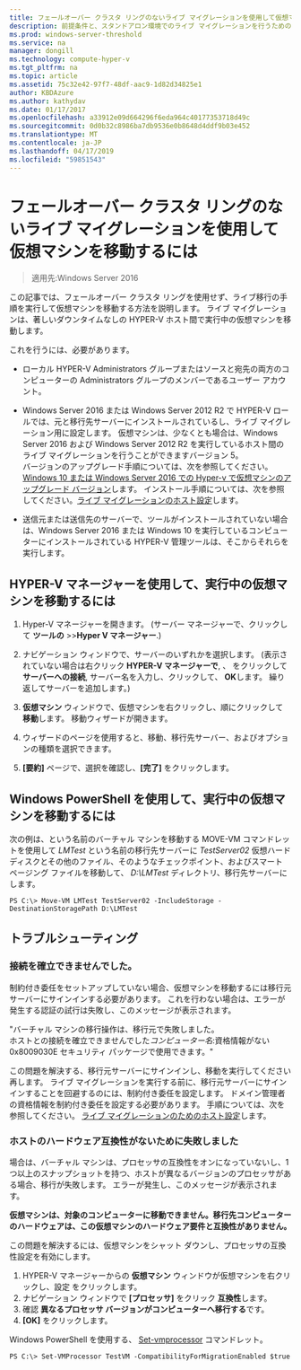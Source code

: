 ```yaml
---
title: フェールオーバー クラスタ リングのないライブ マイグレーションを使用して仮想マシンを移動するには
description: 前提条件と、スタンドアロン環境でのライブ マイグレーションを行うための手順を示します。
ms.prod: windows-server-threshold
ms.service: na
manager: dongill
ms.technology: compute-hyper-v
ms.tgt_pltfrm: na
ms.topic: article
ms.assetid: 75c32e42-97f7-48df-aac9-1d82d34825e1
author: KBDAzure
ms.author: kathydav
ms.date: 01/17/2017
ms.openlocfilehash: a33912e09d664296f6eda964c40177353718d49c
ms.sourcegitcommit: 0d0b32c8986ba7db9536e0b8648d4ddf9b03e452
ms.translationtype: MT
ms.contentlocale: ja-JP
ms.lasthandoff: 04/17/2019
ms.locfileid: "59851543"
---
```

# <a name="use-live-migration-without-failover-clustering-to-move-a-virtual-machine"></a>フェールオーバー クラスタ リングのないライブ マイグレーションを使用して仮想マシンを移動するには

>適用先:Windows Server 2016

この記事では、フェールオーバー クラスタ リングを使用せず、ライブ移行の手順を実行して仮想マシンを移動する方法を説明します。 ライブ マイグレーションは、著しいダウンタイムなしの HYPER-V ホスト間で実行中の仮想マシンを移動します。   
  
これを行うには、必要があります。   

- ローカル HYPER-V Administrators グループまたはソースと宛先の両方のコンピューターの Administrators グループのメンバーであるユーザー アカウント。 
  
- Windows Server 2016 または Windows Server 2012 R2 で HYPER-V ロールでは、元と移行先サーバーにインストールされているし、ライブ マイグレーション用に設定します。 仮想マシンは、少なくとも場合は、Windows Server 2016 および Windows Server 2012 R2 を実行しているホスト間のライブ マイグレーションを行うことができますバージョン 5。 <br>バージョンのアップグレード手順については、次を参照してください。 [Windows 10 または Windows Server 2016 での Hyper-v で仮想マシンのアップグレード バージョン](..\deploy\Upgrade-virtual-machine-version-in-Hyper-V-on-Windows-or-Windows-Server.md)します。 インストール手順については、次を参照してください。[ライブ マイグレーションのホスト設定](../deploy/Set-up-hosts-for-live-migration-without-Failover-Clustering.md)します。 
  
- 送信元または送信先のサーバーで、ツールがインストールされていない場合は、Windows Server 2016 または Windows 10 を実行しているコンピューターにインストールされている HYPER-V 管理ツールは、そこからそれらを実行します。  
   
## <a name="BKMK_Step3"></a>HYPER-V マネージャーを使用して、実行中の仮想マシンを移動するには  
  
1.  Hyper-V マネージャーを開きます。 (サーバー マネージャーで、クリックして **ツールの** >>**Hyper V マネージャー**.)  
  
2.  ナビゲーション ウィンドウで、サーバーのいずれかを選択します。 (表示されていない場合は右クリック **HYPER-V マネージャーで**, 、 をクリックして **サーバーへの接続**, サーバー名を入力し、クリックして、 **OK**します。 繰り返してサーバーを追加します。)  
  
3.  **仮想マシン**  ウィンドウで、仮想マシンを右クリックし、順にクリックして **移動**します。 移動ウィザードが開きます。 
  
4.  ウィザードのページを使用すると、移動、移行先サーバー、およびオプションの種類を選択できます。
  
5.  **[要約]** ページで、選択を確認し、**[完了]** をクリックします。  

## <a name="use-windows-powershell-to-move-a-running-virtual-machine"></a>Windows PowerShell を使用して、実行中の仮想マシンを移動するには
  
次の例は、という名前のバーチャル マシンを移動する MOVE-VM コマンドレットを使用して *LMTest* という名前の移行先サーバーに *TestServer02* 仮想ハード ディスクとその他のファイル、そのようなチェックポイント、およびスマート ページング ファイルを移動して、 *D:\LMTest* ディレクトリ、移行先サーバーにします。  
  
```  
PS C:\> Move-VM LMTest TestServer02 -IncludeStorage -DestinationStoragePath D:\LMTest  
```  
  
## <a name="troubleshooting"></a>トラブルシューティング

### <a name="failed-to-establish-a-connection"></a>接続を確立できませんでした。 

制約付き委任をセットアップしていない場合、仮想マシンを移動するには移行元サーバーにサインインする必要があります。 これを行わない場合は、エラーが発生する認証の試行は失敗し、このメッセージが表示されます。  
  
"バーチャル マシンの移行操作は、移行元で失敗しました。  
ホストとの接続を確立できませんでした*コンピューター名*:資格情報がない 0x8009030E セキュリティ パッケージで使用できます。"
  
 この問題を解決する、移行元サーバーにサインインし、移動を実行してください再します。 ライブ マイグレーションを実行する前に、移行元サーバーにサインインすることを回避するのには、制約付き委任を設定します。 ドメイン管理者の資格情報を制約付き委任を設定する必要があります。 手順については、次を参照してください。 [ライブ マイグレーションのためのホスト設定](../deploy/Set-up-hosts-for-live-migration-without-Failover-Clustering.md)します。 
 
 ### <a name="failed-because-the-host-hardware-isnt-compatible"></a>ホストのハードウェア互換性がないために失敗しました
 
 場合は、バーチャル マシンは、プロセッサの互換性をオンになっていないし、1 つ以上のスナップショットを持つ、ホストが異なるバージョンのプロセッサがある場合、移行が失敗します。 エラーが発生し、このメッセージが表示されます。
 
**仮想マシンは、対象のコンピューターに移動できません。移行先コンピューターのハードウェアは、この仮想マシンのハードウェア要件と互換性がありません。**
 
 この問題を解決するには、仮想マシンをシャット ダウンし、プロセッサの互換性設定を有効にします。
 
1. HYPER-V マネージャーからの **仮想マシン**  ウィンドウが仮想マシンを右クリックし、設定 をクリックします。
2. ナビゲーション ウィンドウで **[プロセッサ]** をクリック **互換性**します。
3. 確認 **異なるプロセッサ バージョンがコンピューターへ移行する**です。
4. **[OK]** をクリックします。
 
 Windows PowerShell を使用する、 [Set-vmprocessor](https://technet.microsoft.com/library/hh848533.aspx) コマンドレット。
 
  ```
  PS C:\> Set-VMProcessor TestVM -CompatibilityForMigrationEnabled $true
  ```